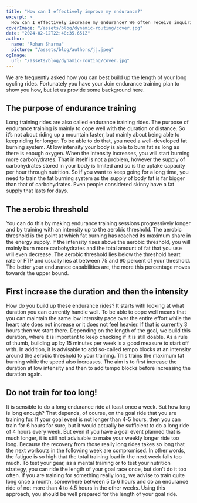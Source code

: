 ```yaml
---
title: "How can I effectively improve my endurance?"
excerpt: >
  How can I effectively increase my endurance? We often receive inquiries about the most efficient method to enhance the duration of long cycling rides. Luckily, our Join endurance training plan is here
coverImage: "/assets/blog/dynamic-routing/cover.jpg"
date: "2024-02-12T22:48:35.651Z"
author:
  name: "Rohan Sharma"
  picture: "/assets/blog/authors/jj.jpeg"
ogImage:
  url: "/assets/blog/dynamic-routing/cover.jpg"
---
```


We are frequently asked how you can best build up the length of your long cycling rides. Fortunately you have your Join endurance training plan to show you how, but let us provide some background here.

## The purpose of endurance training
Long training rides are also called endurance training rides. The purpose of endurance training is mainly to cope well with the duration or distance. So it’s not about riding up a mountain faster, but mainly about being able to keep riding for longer. To be able to do that, you need a well-developed fat burning system. At low intensity your body is able to burn fat as long as there is enough oxygen. When the intensity increases, you will start burning more carbohydrates. That in itself is not a problem, however the supply of carbohydrates stored in your body is limited and so is the uptake capacity per hour through nutrition. So if you want to keep going for a long time, you need to train the fat burning system as the supply of body fat is far bigger than that of carbohydrates. Even people considered skinny have a fat supply that lasts for days.

## The aerobic threshold
You can do this by making endurance training sessions progressively longer and by training with an intensity up to the aerobic threshold. The aerobic threshold is the point at which fat burning has reached its maximum share in the energy supply. If the intensity rises above the aerobic threshold, you will mainly burn more carbohydrates and the total amount of fat that you use will even decrease. The aerobic threshold lies below the threshold heart rate or FTP and usually lies at between 75 and 90 percent of your threshold. The better your endurance capabilities are, the more this percentage moves towards the upper bound.

## First increase the duration and then the intensity
How do you build up these endurance rides? It starts with looking at what duration you can currently handle well. To be able to cope well means that you can maintain the same low intensity pace over the entire effort while the heart rate does not increase or it does not feel heavier. If that is currently 3 hours then we start there. Depending on the length of the goal, we build this duration, where it is important to keep checking if it is still doable. As a rule of thumb, building up by 15 minutes per week is a good measure to start off with. In addition, it is advisable to add so-called tempo blocks at an intensity around the aerobic threshold to your training. This trains the maximum fat burning while the speed also increases. The aim is to first increase the duration at low intensity and then to add tempo blocks before increasing the duration again.

## Do not train for too long!
It is sensible to do a long endurance ride at least once a week. But how long is long enough? That depends, of course, on the goal ride that you are training for. If your goal event is not longer than 4-5 hours, then you can train for 6 hours for sure, but it would actually be sufficient to do a long ride of 4 hours every week. But even if you have a goal event planned that is much longer, it is still not advisable to make your weekly longer ride too long. Because the recovery from those really long rides takes so long that the next workouts in the following week are compromised. In other words, the fatigue is so high that the total training load in the next week falls too much. To test your gear, as a mental training or to test your nutrition strategy, you can ride the length of your goal race once, but don’t do it too often. If you are training for something really long, we advise to train quite long once a month, somewhere between 5 to 6 hours and do an endurance ride of not more than 4 to 4.5 hours in the other weeks. Using this approach, you should be well prepared for the length of your goal ride.